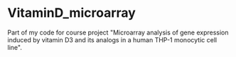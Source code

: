 # VitaminD_microarray

Part of my code for course project "Microarray analysis of gene expression induced by vitamin D3 and its analogs in a human THP-1 monocytic cell line".
